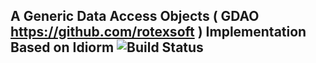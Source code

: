 ## A Generic Data Access Objects ( GDAO https://github.com/rotexsoft ) Implementation Based on Idiorm ![Build Status](https://travis-ci.org/rotexsoft/idiorm-gdao.svg)

